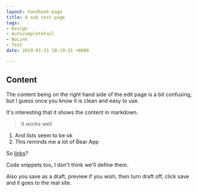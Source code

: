 ```yaml
---
layout: handbook-page
title: A sub test page
tags:
- Design
- AutocompleteFail
- NoLink
- Test
date: 2019-01-21 18:19:31 +0000

---
```

## Content

The content being on the right hand side of the edit page is a bit confusing, but I guess once you know it is clean and easy to use.

It's interesting that it shows the content in markdown.

> It works well

1. And lists seem to be ok
2. This reminds me a lot of Bear App

So [links](http://google.com "Link")?

Code snippets too, I don't think we'll define them.

Also you save as a draft, preview if you wish, then turn draft off, click save and it goes to the real site.
